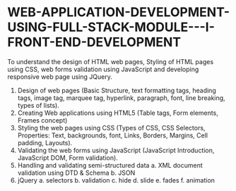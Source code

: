# WEB-APPLICATION-DEVELOPMENT-USING-FULL-STACK-MODULE---I-FRONT-END-DEVELOPMENT
To understand the design of HTML  web pages, Styling of HTML pages using CSS, web forms validation using JavaScript and  developing responsive web page using JQuery.

1. Design of web pages (Basic Structure, text formatting tags, heading tags, image tag, 
   marquee tag, hyperlink, paragraph, font, line breaking, types of lists).
2. Creating Web applications using HTML5 (Table tags, Form elements, Frames concept)
3. Styling the web pages using CSS (Types of CSS, CSS Selectors, Properties: Text, 
   backgrounds, font, Links, Borders, Margins, Cell padding, Layouts).
4. Validating the web forms using JavaScript (JavaScript Introduction, JavaScript DOM, 
   Form validation).
5. Handling and validating semi-structured data
a. XML document validation using DTD & Schema
b. JSON
6. jQuery
a. selectors
b. validation
c. hide
d. slide
e. fades
f. animation
